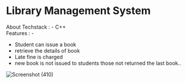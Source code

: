 # Library Management System

<p>About
Techstack : - C++ </br> Features : - <ul><li>Student can issue a book </li> <li> retrieve the details of book </li> <li>Late fine is charged </li> <li>new book is not issued to students those not returned the last book..</li></ul></p>

![Screenshot (410)](https://user-images.githubusercontent.com/43209472/93245763-6557ad80-f7a9-11ea-84a2-0cffc1519431.png)
